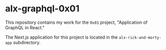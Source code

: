 # alx-graphql-0x01

This repository contains my work for the `0x01` project, "Application of GraphQL in React."

The Next.js application for this project is located in the `alx-rick-and-morty-app` subdirectory.